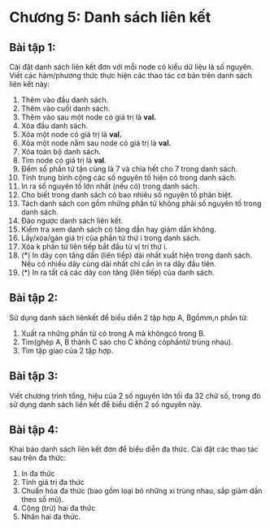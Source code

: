 # Chương 5: Danh sách liên kết

## Bài tập 1:

Cài đặt danh sách liên kết đơn với mỗi node có kiểu dữ liệu là số nguyên. Viết các hàm/phương thức thực hiện các thao tác cơ bản trên danh sách liên kết này:

1. Thêm vào đầu danh sách.
2. Thêm vào cuối danh sách.
3. Thêm vào sau một node có giá trị là **val.**
4. Xóa đầu danh sách.
5. Xóa một node có giá trị là **val.**
6. Xóa một node nằm sau node có giá trị là **val.**
7. Xóa toàn bộ danh sách.
8. Tìm node có giá trị là **val**.
9. Đếm số phần tử tận cùng là 7 và chia hết cho 7 trong danh sách.
10. Tính trung bình cộng các số nguyên tố hiện có trong danh sách.
11. In ra số nguyên tố lớn nhất \(nếu có\) trong danh sách.
12. Cho biết trong danh sách có bao nhiêu số nguyên tố phân biệt.
13. Tách danh sách con gồm những phần tử không phải số nguyên tố trong danh sách.
14. Đảo ngược danh sách liên kết.
15. Kiểm tra xem danh sách có tăng dần hay giảm dần không.
16. Lấy/xóa/gán giá trị của phần tử thứ i trong danh sách.
17. Xóa k phần tử liên tiếp bắt đầu từ vị trí thứ i.
18. \(\*\) In dãy con tăng dần \(liên tiếp\) dài nhất xuất hiện trong danh sách. Nếu có nhiều dãy cùng dài nhất chỉ cần in ra dãy đầu tiên.
19. \(\*\) In ra tất cả các dãy con tăng \(liên tiếp\) của danh sách.

## Bài tập 2:

Sử dụng danh sách liênkết để biểu diễn 2 tập hợp A, Bgồmm,n phần tử:

1. Xuất ra những phần tử có trong A mà khôngcó trong B.
2. Tìm\(ghép A, B thành C sao cho C không cóphầntử trùng nhau\).
3. Tìm tập giao của 2 tập hợp.

## Bài tập 3:

Viết chương trình tổng, hiệu của 2 số nguyên lớn tối đa 32 chữ số, trong đó sử dụng danh sách liên kết để biểu diễn 2 số nguyên này.

## Bài tập 4:

Khai báo danh sách liên kết đơn để biểu diễn đa thức. Cài đặt các thao tác sau trên đa thức:

1. In đa thức
2. Tính giá trị đa thức
3. Chuẩn hóa đa thức \(bao gồm loại bỏ những xi trùng nhau, sắp giảm dần theo số mũ\).
4. Cộng \(trừ\) hai đa thức
5. Nhân hai đa thức.



